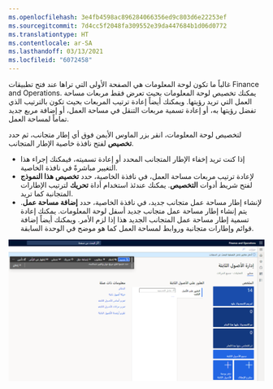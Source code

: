 ```yaml
---
ms.openlocfilehash: 3e4fb4598ac896284066356ed9c803d6e22253ef
ms.sourcegitcommit: 7d4cc5f2048fa309552e39da447684b1d06d0772
ms.translationtype: HT
ms.contentlocale: ar-SA
ms.lasthandoff: 03/13/2021
ms.locfileid: "6072458"
---
```

 غالباً ما تكون لوحة المعلومات هي الصفحة الأولى التي تراها عند فتح تطبيقات Finance and Operations. يمكنك تخصيص لوحة المعلومات بحيث تعرض فقط مربعات مساحة العمل التي تريد رؤيتها. ويمكنك أيضاً إعادة ترتيب المربعات بحيث تكون بالترتيب الذي تفضل رؤيتها به، أو إعادة تسمية مربعات التنقل في مساحة العمل، أو إضافة مربع جديد تماماً لمساحة العمل.

لتخصيص لوحة المعلومات، انقر بزر الماوس الأيمن فوق أي إطار متجانب، ثم حدد **تخصيص** لفتح نافذة خاصية الإطار المتجانب.

- إذا كنت تريد إخفاء الإطار المتجانب المحدد أو إعادة تسميته، فيمكنك إجراء هذا التغيير مباشرةً في نافذة الخاصية.
- لإعادة ترتيب مربعات مساحة العمل، في نافذة الخاصية، حدد **تخصيص هذا النموذج** لفتح شريط أدوات **التخصيص**. يمكنك عندئذ استخدام أداة **تحريك** لترتيب الإطارات المتجانبة كما تريد.
- لإنشاء إطار مساحة عمل متجانب جديد، في نافذة الخاصية، حدد **إضافة مساحة عمل**. يتم إنشاء إطار مساحة عمل متجانب جديد أسفل لوحة المعلومات. يمكنك إعادة تسمية إطار مساحة عمل المتجانب الجديد هذا إذا لزم الأمر. ويمكنك أيضاً إضافة قوائم وإطارات متجانبة وروابط لمساحة العمل كما هو موضح في الوحدة السابقة.

[ ![لقطه شاشة للوحة المعلومات وتخصيص مساحة العمل.](../media/dashboard-1.png) ](../media/dashboard-1.png#lightbox)
